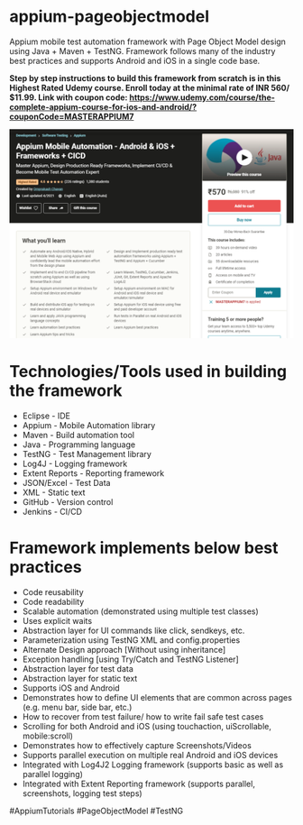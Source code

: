 # appium-pageobjectmodel
Appium mobile test automation framework with Page Object Model design using Java + Maven + TestNG.
Framework follows many of the industry best practices and supports Android and iOS in a single code base.

**Step by step instructions to build this framework from scratch is in this Highest Rated Udemy course.
Enroll today at the minimal rate of INR 560/ $11.99.
Link with coupon code: https://www.udemy.com/course/the-complete-appium-course-for-ios-and-android/?couponCode=MASTERAPPIUM7**

![One of the most comprehensive Appium course ever created](/CourseLandingPage.PNG)

Technologies/Tools used in building the framework
=================================================
- Eclipse - IDE
- Appium - Mobile Automation library
- Maven - Build automation tool
- Java - Programming language
- TestNG - Test Management library
- Log4J - Logging framework
- Extent Reports - Reporting framework
- JSON/Excel - Test Data
- XML - Static text
- GitHub - Version control
- Jenkins - CI/CD

Framework implements below best practices
=========================================
- Code reusability
- Code readability
- Scalable automation (demonstrated using multiple test classes)
- Uses explicit waits
- Abstraction layer for UI commands like click, sendkeys, etc.
- Parameterization using TestNG XML and config.properties
- Alternate Design approach [Without using inheritance]
- Exception handling [using Try/Catch and TestNG Listener]
- Abstraction layer for test data
- Abstraction layer for static text
- Supports iOS and Android
- Demonstrates how to define UI elements that are common across pages (e.g. menu bar, side bar, etc.)
- How to recover from test failure/ how to write fail safe test cases
- Scrolling for both Android and iOS (using touchaction, uiScrollable, mobile:scroll)
- Demonstrates how to effectively capture Screenshots/Videos
- Supports parallel execution on multiple real Android and iOS devices
- Integrated with Log4J2 Logging framework (supports basic as well as parallel logging)
- Integrated with Extent Reporting framework (supports parallel, screenshots, logging test steps)

#AppiumTutorials #PageObjectModel #TestNG
